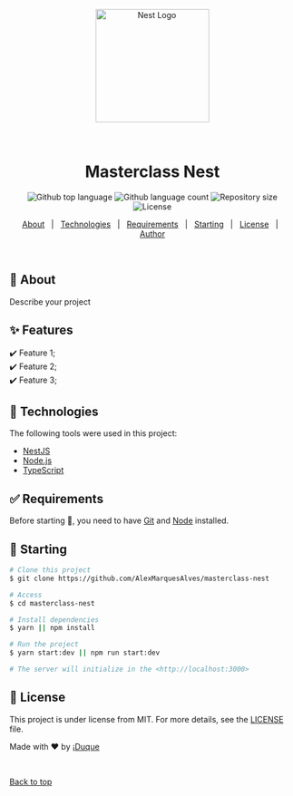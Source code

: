 <!-- <div align="center" id="top">
  <img src="./.github/app.gif" alt="Masterclass Nest" /> -->

<p align="center">
  <a href="http://nestjs.com/" target="blank"><img src="https://nestjs.com/img/logo-small.svg" width="200" alt="Nest Logo" /></a>
</p>

[circleci-image]: https://img.shields.io/circleci/build/github/nestjs/nest/master?token=abc123def456
[circleci-url]: https://circleci.com/gh/nestjs/nest

&#xa0;

  <!-- <a href="https://masterclassnest.netlify.app">Demo</a> -->
</div>

<h1 align="center">Masterclass Nest</h1>

<p align="center">
  <img alt="Github top language" src="https://img.shields.io/github/languages/top/AlexMarquesAlves/masterclass-nest?color=56BEB8">

  <img alt="Github language count" src="https://img.shields.io/github/languages/count/AlexMarquesAlves/masterclass-nest?color=56BEB8">

  <img alt="Repository size" src="https://img.shields.io/github/repo-size/AlexMarquesAlves/masterclass-nest?color=56BEB8">

  <img alt="License" src="https://img.shields.io/github/license/AlexMarquesAlves/masterclass-nest?color=56BEB8">

  <!-- <img alt="Github issues" src="https://img.shields.io/github/issues/AlexMarquesAlves/masterclass-nest?color=56BEB8" /> -->

  <!-- <img alt="Github forks" src="https://img.shields.io/github/forks/AlexMarquesAlves/masterclass-nest?color=56BEB8" /> -->

  <!-- <img alt="Github stars" src="https://img.shields.io/github/stars/AlexMarquesAlves/masterclass-nest?color=56BEB8" /> -->
</p>

<!-- Status -->

<!-- <h4 align="center">
	🚧  Masterclass Nest 🚀 Under construction...  🚧
</h4>

<hr> -->

<p align="center">
  <a href="#dart-about">About</a> &#xa0; | &#xa0;
  <!-- <a href="#sparkles-features">Features</a> &#xa0; | &#xa0; -->
  <a href="#rocket-technologies">Technologies</a> &#xa0; | &#xa0;
  <a href="#white_check_mark-requirements">Requirements</a> &#xa0; | &#xa0;
  <a href="#checkered_flag-starting">Starting</a> &#xa0; | &#xa0;
  <a href="#memo-license">License</a> &#xa0; | &#xa0;
  <a href="https://github.com/AlexMarquesAlves" target="_blank">Author</a>
</p>

<br>

## :dart: About

Describe your project

## :sparkles: Features

:heavy_check_mark: Feature 1;\
:heavy_check_mark: Feature 2;\
:heavy_check_mark: Feature 3;

## :rocket: Technologies

The following tools were used in this project:

- [NestJS](http://nestjs.com/)
- [Node.js](https://nodejs.org/en/)
- [TypeScript](https://www.typescriptlang.org/)

## :white_check_mark: Requirements

Before starting :checkered_flag:, you need to have [Git](https://git-scm.com) and [Node](https://nodejs.org/en/) installed.

## :checkered_flag: Starting

```bash
# Clone this project
$ git clone https://github.com/AlexMarquesAlves/masterclass-nest

# Access
$ cd masterclass-nest

# Install dependencies
$ yarn || npm install

# Run the project
$ yarn start:dev || npm run start:dev

# The server will initialize in the <http://localhost:3000>
```

## :memo: License

This project is under license from MIT. For more details, see the [LICENSE](LICENSE.md) file.

Made with :heart: by <a href="https://github.com/AlexMarquesAlves" target="_blank">¡Duque</a>

&#xa0;

<a href="#top">Back to top</a>
